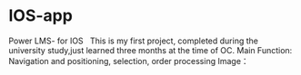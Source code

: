 # IOS-app
Power LMS- for IOS  
This is my first project, completed during the university study,just learned three months at the time of OC.
Main Function:
Navigation and positioning, selection, order processing 
Image：
